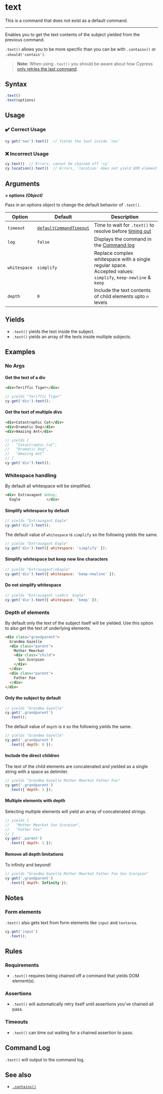 # text

This is a command that does not exist as a default command.

----

Enables you to get the text contents of the subject yielded from the previous command.

`.text()` allows you to be more specific than you can be with `.contains()` or `.should('contain')`.

> **Note:** When using `.text()` you should be aware about how Cypress [only retries the last command](https://docs.cypress.io/guides/core-concepts/retry-ability.html#Only-the-last-command-is-retried).

## Syntax

```javascript
.text()
.text(options)
```

## Usage

### :heavy_check_mark: Correct Usage

```javascript
cy.get('nav').text()  // Yields the text inside `nav`
```

### :x: Incorrect Usage

```javascript
cy.text()  // Errors, cannot be chained off 'cy'
cy.location().text()  // Errors, 'location' does not yield DOM element
```

## Arguments

**> options** ***(Object)***

Pass in an options object to change the default behavior of `.text()`.

Option | Default | Description
--- | --- | ---
`timeout` | [`defaultCommandTimeout`](https://docs.cypress.io/guides/references/configuration.html#Timeouts) | Time to wait for `.text()` to resolve before [timing out](https://docs.cypress.io/api/commands/then.html#Timeouts)
`log` | `false` | Displays the command in the [Command log](https://docs.cypress.io/guides/core-concepts/test-runner.html#Command-Log)
`whitespace` | `simplify` | Replace complex whitespace with a single regular space.<br> Accepted values: `simplify`, `keep-newline` & `keep`
`depth` | `0` | Include the text contents of child elements upto `n` levels

## Yields

* `.text()` yields the text inside the subject.
* `.text()` yields an array of the texts inside multiple subjects.

## Examples

### No Args

#### Get the text of a div

```html
<div>Teriffic Tiger</div>
```

```javascript
// yields "Teriffic Tiger"
cy.get('div').text();
```

#### Get the text of multiple divs

```html
<div>Catastrophic Cat</div>
<div>Dramatic Dog</div>
<div>Amazing Ant</div>
```

```javascript
// yields [
//   "Catastrophic Cat",
//   "Dramatic Dog",
//   "Amazing Ant"
// ]
cy.get('div').text();
```

### Whitespace handling

By default all whitespace will be simplified.

```html
<div> Extravagant &nbsp;
  Eagle            </div>
```

#### Simplify whitespace by default

```javascript
// yields "Extravagant Eagle"
cy.get('div').text();
```

The default value of `whitespace` is `simplify` so the following yields the same.

```javascript
// yields "Extravagant Eagle"
cy.get('div').text({ whitespace: 'simplify' });
```

#### Simplify whitespace but keep new line characters

```javascript
// yields "Extravagant\nEagle"
cy.get('div').text({ whitespace: 'keep-newline' });
```

#### Do not simplify whitespace

```javascript
// yields "Extravagant \xa0\n  Eagle"
cy.get('div').text({ whitespace: 'keep' });
```

### Depth of elements

By default only the text of the subject itself will be yielded. Use this option to also get the text of underlying elements.

```html
<div class="grandparent">
  Grandma Gazelle
  <div class="parent">
    Mother Meerkat
    <div class="child">
      Son Scorpion
    </div>
  </div>
  <div class="parent">
    Father Fox
  </div>
</div>
```

#### Only the subject by default

```javascript
// yields "Grandma Gazelle"
cy.get('.grandparent')
  .text();
```

The default value of `depth` is `0` so the following yields the same.

```javascript
// yields "Grandma Gazelle"
cy.get('.grandparent')
  .text({ depth: 0 });
```

#### Include the direct children

The text of the child elements are concatenated and yielded as a single string with a space as delimiter.

```javascript
// yields "Grandma Gazelle Mother Meerkat Father Fox"
cy.get('.grandparent')
  .text({ depth: 1 });
```

#### Multiple elements with depth

Selecting multiple elements will yield an array of concatenated strings.

```javascript
// yields [
//   "Mother Meerkat Son Scorpion",
//   "Father Fox"
// ]
cy.get('.parent')
  .text({ depth: 1 });
```

#### Remove all depth limitations

To infinity and beyond!

```javascript
// yields "Grandma Gazelle Mother Meerkat Father Fox Son Scorpion"
cy.get('.grandparent')
  .text({ depth: Infinity });
```

## Notes

### Form elements

`.text()` also gets text from form elements like `input` and `textarea`.

```javascript
cy.get('input')
  .text();
```

## Rules

### Requirements

* `.text()` requires being chained off a command that yields DOM element(s).

### Assertions

* `.text()` will automatically retry itself until assertions you've chained all pass.

### Timeouts

* `.text()` can time out waiting for a chained assertion to pass.

## Command Log

`.text()` will output to the command log.

## See also

* [`.contains()`](https://docs.cypress.io/api/commands/contains.html)
